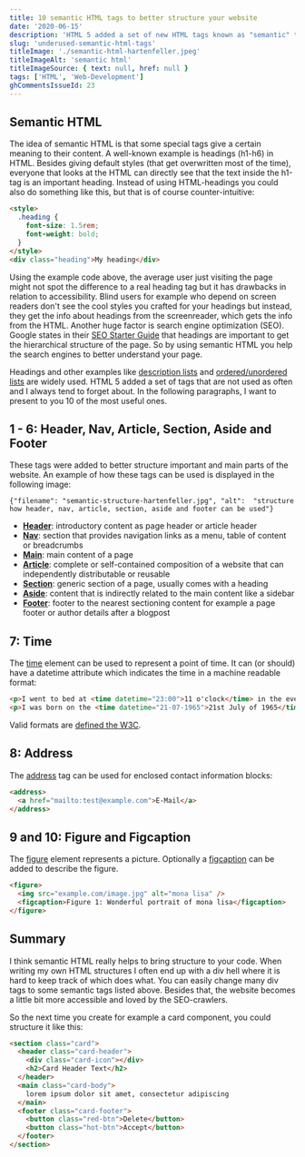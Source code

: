 ```yaml
---
title: 10 semantic HTML tags to better structure your website
date: '2020-06-15'
description: 'HTML 5 added a set of new HTML tags known as "semantic" tags to better structure websites. You should use them to avoid sinking in chaos with many levels of nested divs. They also have the benefit to make your website more accessible.'
slug: 'underused-semantic-html-tags'
titleImage: './semantic-html-hartenfeller.jpeg'
titleImageAlt: 'semantic html'
titleImageSource: { text: null, href: null }
tags: ['HTML', 'Web-Development']
ghCommentsIssueId: 23
---
```


## Semantic HTML

The idea of semantic HTML is that some special tags give a certain meaning to their content. A well-known example is headings (h1-h6) in HTML. Besides giving default styles (that get overwritten most of the time), everyone that looks at the HTML can directly see that the text inside the h1-tag is an important heading. Instead of using HTML-headings you could also do something like this, but that is of course counter-intuitive:

```html
<style>
  .heading {
    font-size: 1.5rem;
    font-weight: bold;
  }
</style>
<div class="heading">My heading</div>
```

Using the example code above, the average user just visiting the page might not spot the difference to a real heading tag but it has drawbacks in relation to accessibility. Blind users for example who depend on screen readers don't see the cool styles you crafted for your headings but instead, they get the info about headings from the screenreader, which gets the info from the HTML. Another huge factor is search engine optimization (SEO). Google states in their [SEO Starter Guide](https://support.google.com/webmasters/answer/7451184) that headings are important to get the hierarchical structure of the page. So by using semantic HTML you help the search engines to better understand your page.

Headings and other examples like [description lists](https://developer.mozilla.org/en-US/docs/Web/HTML/Element/dl#examples) and [ordered/unordered lists](https://developer.mozilla.org/en-US/docs/Web/HTML/Element/li) are widely used. HTML 5 added a set of tags that are not used as often and I always tend to forget about. In the following paragraphs, I want to present to you 10 of the most useful ones.

## 1 - 6: Header, Nav, Article, Section, Aside and Footer

These tags were added to better structure important and main parts of the website. An example of how these tags can be used is displayed in the following image:

```img-name
{"filename": "semantic-structure-hartenfeller.jpg", "alt":  "structure how header, nav, article, section, aside and footer can be used"}
```

- **[Header](https://developer.mozilla.org/en-US/docs/Web/HTML/Element/header)**: introductory content as page header or article header
- **[Nav](https://developer.mozilla.org/en-US/docs/Web/HTML/Element/nav)**: section that provides navigation links as a menu, table of content or breadcrumbs
- **[Main](https://developer.mozilla.org/en-US/docs/Web/HTML/Element/main)**: main content of a page
- **[Article](https://developer.mozilla.org/en-US/docs/Web/HTML/Element/article)**: complete or self-contained composition of a website that can independently distributable or reusable
- **[Section](https://developer.mozilla.org/en-US/docs/Web/HTML/Element/section)**: generic section of a page, usually comes with a heading
- **[Aside](https://developer.mozilla.org/en-US/docs/Web/HTML/Element/aside)**: content that is indirectly related to the main content like a sidebar
- **[Footer](https://developer.mozilla.org/en-US/docs/Web/HTML/Element/footer)**: footer to the nearest sectioning content for example a page footer or author details after a blogpost

## 7: Time

The [time](https://developer.mozilla.org/en-US/docs/Web/HTML/Element/article) element can be used to represent a point of time. It can (or should) have a datetime attribute which indicates the time in a machine readable format:

```html
<p>I went to bed at <time datetime="23:00">11 o'clock</time> in the evening</p>
<p>I was born on the <time datetime="21-07-1965">21st July of 1965</time></p>
```

Valid formats are [defined the W3C](https://www.w3.org/TR/2014/REC-html5-20141028/infrastructure.html#dates-and-times).

## 8: Address

The [address](https://developer.mozilla.org/en-US/docs/Web/HTML/Element/address) tag can be used for enclosed contact information blocks:

```html
<address>
  <a href="mailto:test@example.com">E-Mail</a>
</address>
```

## 9 and 10: Figure and Figcaption

The [figure](https://developer.mozilla.org/en-US/docs/Web/HTML/Element/figure) element represents a picture. Optionally a [figcaption](https://developer.mozilla.org/en-US/docs/Web/HTML/Element/figcaption) can be added to describe the figure.

```html
<figure>
  <img src="example.com/image.jpg" alt="mona lisa" />
  <figcaption>Figure 1: Wonderful portrait of mona lisa</figcaption>
</figure>
```

## Summary

I think semantic HTML really helps to bring structure to your code. When writing my own HTML structures I often end up with a div hell where it is hard to keep track of which does what. You can easily change many div tags to some semantic tags listed above. Besides that, the website becomes a little bit more accessible and loved by the SEO-crawlers.

So the next time you create for example a card component, you could structure it like this:

```html
<section class="card">
  <header class="card-header">
    <div class="card-icon"></div>
    <h2>Card Header Text</h2>
  </header>
  <main class="card-body">
    lorem ipsum dolor sit amet, consectetur adipiscing
  </main>
  <footer class="card-footer">
    <button class="red-btn">Delete</button>
    <button class="hot-btn">Accept</button>
  </footer>
</section>
```
